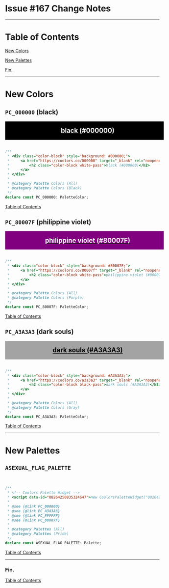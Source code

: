 <!--suppress JSUnresolvedLibraryURL -->
<!-- Coolors Palette Widget -->
<script src="https://coolors.co/palette-widget/widget.js"></script>

<style>
  div.color-block {
      text-align: center;
  }

  .color-block {
      width: 100%;
      margin: 0;
      padding: 0.5em;
  }

  .black-pass {
      color: black;
  }

  .white-pass {
      color: white;
  }
</style>

# Issue #167 Change Notes

----

# Table of Contents

[New Colors](#new-colors)

[New Palettes](#new-palettes)

[Fin.](#fin)

----

# New Colors

## `PC_000000` (black)

<div class="color-block" style="background: #000000;">
  <a href="https://coolors.co/000000" target="_blank" rel="noopener noreferrer">
    <h2 class="color-block white-pass">black (#000000)</h2>
  </a>
</div>
<br/>

```typescript
/**
 * <div class="color-block" style="background: #000000;">
 *     <a href="https://coolors.co/000000" target="_blank" rel="noopener noreferrer">
 *         <h2 class="color-block white-pass">black (#000000)</h2>
 *     </a>
 * </div>
 *
 * @category Palette Colors (All)
 * @category Palette Colors (Black)
 */
declare const PC_000000: PaletteColor;
```

[Table of Contents](#table-of-contents)

## `PC_80007F` (philippine violet)

<div class="color-block" style="background: #80007F;">
  <a href="https://coolors.co/80007f" target="_blank" rel="noopener noreferrer">
    <h2 class="color-block white-pass">philippine violet (#80007F)</h2>
  </a>
</div>
<br/>

```typescript
/**
 * <div class="color-block" style="background: #80007F;">
 *     <a href="https://coolors.co/80007f" target="_blank" rel="noopener noreferrer">
 *         <h2 class="color-block white-pass">philippine violet (#80007F)</h2>
 *     </a>
 * </div>
 *
 * @category Palette Colors (All)
 * @category Palette Colors (Purple)
 */
declare const PC_80007F: PaletteColor;
```

[Table of Contents](#table-of-contents)

## `PC_A3A3A3` (dark souls)

<div class="color-block" style="background: #A3A3A3;">
  <a href="https://coolors.co/a3a3a3" target="_blank" rel="noopener noreferrer">
    <h2 class="color-block black-pass">dark souls (#A3A3A3)</h2>
  </a>
</div>
<br/>

```typescript
/**
 * <div class="color-block" style="background: #A3A3A3;">
 *     <a href="https://coolors.co/a3a3a3" target="_blank" rel="noopener noreferrer">
 *         <h2 class="color-block black-pass">dark souls (#A3A3A3)</h2>
 *     </a>
 * </div>
 *
 * @category Palette Colors (All)
 * @category Palette Colors (Gray)
 */
declare const PC_A3A3A3: PaletteColor;
```

[Table of Contents](#table-of-contents)

----

# New Palettes

## `ASEXUAL_FLAG_PALETTE`

<!-- Coolors Palette Widget -->
<script src="https://coolors.co/palette-widget/widget.js"></script>
<script data-id="08264250835324647">new CoolorsPaletteWidget("08264250835324647", ["000000","a3a3a3","ffffff","80007f"],"asexual flag"); </script>
<br/>

```typescript
/**
 * <!-- Coolors Palette Widget -->
 * <script data-id="08264250835324647">new CoolorsPaletteWidget("08264250835324647", ["000000","a3a3a3","ffffff","80007f"],"asexual flag"); </script>
 *
 * @see {@link PC_000000}
 * @see {@link PC_A3A3A3}
 * @see {@link PC_FFFFFF}
 * @see {@link PC_80007F}
 *
 * @category Palettes (All)
 * @category Palettes (Pride)
 */
declare const ASEXUAL_FLAG_PALETTE: Palette;
```

[Table of Contents](#table-of-contents)

----

### Fin.

[Table of Contents](#table-of-contents)
